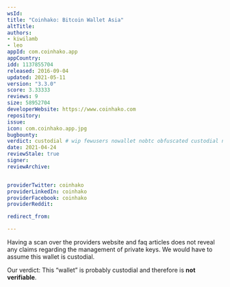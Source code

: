 ```yaml
---
wsId: 
title: "Coinhako: Bitcoin Wallet Asia"
altTitle: 
authors:
- kiwilamb
- leo
appId: com.coinhako.app
appCountry: 
idd: 1137855704
released: 2016-09-04
updated: 2021-05-11
version: "3.3.0"
score: 3.33333
reviews: 9
size: 58952704
developerWebsite: https://www.coinhako.com
repository: 
issue: 
icon: com.coinhako.app.jpg
bugbounty: 
verdict: custodial # wip fewusers nowallet nobtc obfuscated custodial nosource nonverifiable reproducible bounty defunct
date: 2021-04-24
reviewStale: true
signer: 
reviewArchive:


providerTwitter: coinhako
providerLinkedIn: coinhako
providerFacebook: coinhako
providerReddit: 

redirect_from:

---
```


Having a scan over the providers website and faq articles does not reveal any
claims regarding the management of private keys.
We would have to assume this wallet is custodial.

Our verdict: This “wallet” is probably custodial and therefore is **not verifiable**.
